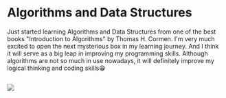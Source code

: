 # Algorithms and Data Structures
Just started learning Algorithms and Data Structures from one of the best books "Introduction to Algorithms" by Thomas H. Cormen. I'm very much excited to open the next mysterious box in my learning journey. And I think it will serve as a big leap in improving my programming skills. Although algorithms are not so much in use nowadays, it will definitely improve my logical thinking and coding skills😁
## 

![](https://images-na.ssl-images-amazon.com/images/I/41VndKVtiXL._SX258_BO1,204,203,200_.jpg)
